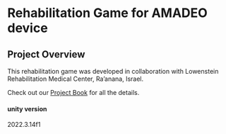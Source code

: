 # Rehabilitation Game for AMADEO device 

## Project Overview
This rehabilitation game was developed in collaboration with Lowenstein Rehabilitation Medical Center, Ra’anana, Israel.

Check out our [Project Book](https://github.com/amadeo-game/amadeo-unity-game/blob/master/Project%20Book%20Beaver%20Game.pdf)
 for all the details.


#### unity version 
2022.3.14f1










